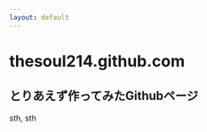 ```yaml
---
layout: default
---
```


# thesoul214.github.com

とりあえず作ってみたGithubページ
----------------------------------------

sth, sth
